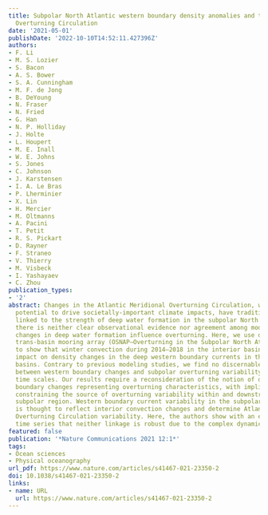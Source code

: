 ```yaml
---
title: Subpolar North Atlantic western boundary density anomalies and the Meridional
  Overturning Circulation
date: '2021-05-01'
publishDate: '2022-10-10T14:52:11.427396Z'
authors:
- F. Li
- M. S. Lozier
- S. Bacon
- A. S. Bower
- S. A. Cunningham
- M. F. de Jong
- B. DeYoung
- N. Fraser
- N. Fried
- G. Han
- N. P. Holliday
- J. Holte
- L. Houpert
- M. E. Inall
- W. E. Johns
- S. Jones
- C. Johnson
- J. Karstensen
- I. A. Le Bras
- P. Lherminier
- X. Lin
- H. Mercier
- M. Oltmanns
- A. Pacini
- T. Petit
- R. S. Pickart
- D. Rayner
- F. Straneo
- V. Thierry
- M. Visbeck
- I. Yashayaev
- C. Zhou
publication_types:
- '2'
abstract: Changes in the Atlantic Meridional Overturning Circulation, which have the
  potential to drive societally-important climate impacts, have traditionally been
  linked to the strength of deep water formation in the subpolar North Atlantic. Yet
  there is neither clear observational evidence nor agreement among models about how
  changes in deep water formation influence overturning. Here, we use data from a
  trans-basin mooring array (OSNAP—Overturning in the Subpolar North Atlantic Program)
  to show that winter convection during 2014–2018 in the interior basin had minimal
  impact on density changes in the deep western boundary currents in the subpolar
  basins. Contrary to previous modeling studies, we find no discernable relationship
  between western boundary changes and subpolar overturning variability over the observational
  time scales. Our results require a reconsideration of the notion of deep western
  boundary changes representing overturning characteristics, with implications for
  constraining the source of overturning variability within and downstream of the
  subpolar region. Western boundary current variability in the subpolar North Atlantic
  is thought to reflect interior convection changes and determine Atlantic Meridional
  Overturning Circulation variability. Here, the authors show with an extended OSNAP
  time series that neither linkage is robust due to the complex dynamics in the region.
featured: false
publication: '*Nature Communications 2021 12:1*'
tags:
- Ocean sciences
- Physical oceanography
url_pdf: https://www.nature.com/articles/s41467-021-23350-2
doi: 10.1038/s41467-021-23350-2
links:
- name: URL
  url: https://www.nature.com/articles/s41467-021-23350-2
---
```



